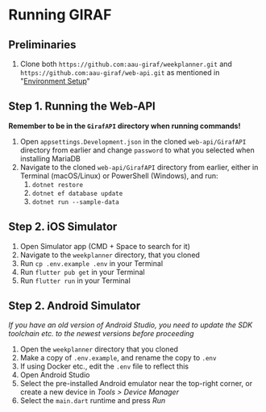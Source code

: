 # Running GIRAF

## Preliminaries

1. Clone both `https://github.com:aau-giraf/weekplanner.git` and `https://github.com:aau-giraf/web-api.git` as mentioned in "[Environment Setup](/Setup/Index)"

## Step 1. Running the Web-API

**Remember to be in the `GirafAPI` directory when running commands!**

1. Open `appsettings.Development.json` in the cloned `web-api/GirafAPI` directory from earlier and change `password` to what you selected when installing MariaDB
2. Navigate to the cloned `web-api/GirafAPI` directory from earlier, either in Terminal (macOS/Linux) or PowerShell (Windows), and run:
   1. `dotnet restore`
   2. `dotnet ef database update`
   3. `dotnet run --sample-data`

## Step 2. iOS Simulator

1. Open Simulator app (CMD + Space to search for it)
2. Navigate to the `weekplanner` directory, that you cloned
3. Run `cp .env.example .env` in your Terminal
4. Run `flutter pub get` in your Terminal
5. Run `flutter run` in your Terminal

## Step 2. Android Simulator

_If you have an old version of Android Studio, you need to update the SDK toolchain etc. to the newest versions before proceeding_

1. Open the `weekplanner` directory that you cloned
2. Make a copy of `.env.example`, and rename the copy to `.env`
3. If using Docker etc., edit the `.env` file to reflect this
4. Open Android Studio
5. Select the pre-installed Android emulator near the top-right corner, or create a new device in _Tools > Device Manager_
6. Select the `main.dart` runtime and press _Run_
